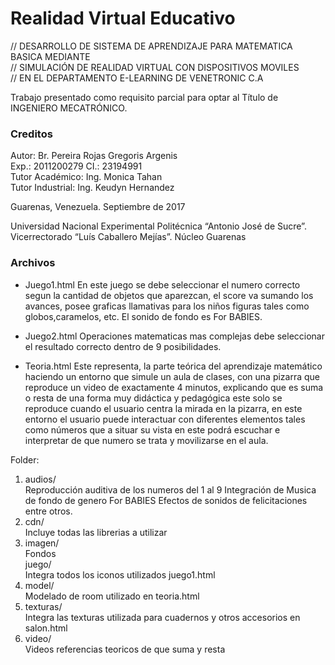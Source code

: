 # Realidad Virtual Educativo
   
// DESARROLLO DE SISTEMA DE APRENDIZAJE PARA MATEMATICA BASICA MEDIANTE  
// SIMULACIÓN DE REALIDAD VIRTUAL CON DISPOSITIVOS MOVILES  
// EN EL DEPARTAMENTO E-LEARNING DE VENETRONIC C.A  

Trabajo presentado como requisito parcial para optar al Título de  
INGENIERO MECATRÓNICO.  
  
### Creditos
Autor: Br. Pereira Rojas Gregoris Argenis  
Exp.: 2011200279	CI.: 23194991  
Tutor Académico: Ing. Monica Tahan  
Tutor Industrial: Ing. Keudyn Hernandez  
  
Guarenas, Venezuela. Septiembre de 2017  
  
Universidad Nacional Experimental Politécnica “Antonio José de Sucre”.    
Vicerrectorado “Luís Caballero Mejías”. Núcleo Guarenas  


### Archivos  
* Juego1.html
En este juego se debe seleccionar el numero correcto segun la cantidad de objetos que aparezcan, el score va sumando los avances,
posee graficas llamativas para los niños figuras tales como globos,caramelos, etc. El sonido de fondo es For BABIES.

* Juego2.html
Operaciones matematicas mas complejas debe seleccionar el resultado correcto dentro de 9 posibilidades.

* Teoria.html
Este representa, la parte teórica del aprendizaje matemático haciendo un entorno que simule un aula de clases,
con una pizarra que reproduce un video de exactamente 4 minutos, explicando que es suma o resta de una forma muy didáctica
y pedagógica este solo se reproduce cuando el usuario centra la mirada en la pizarra, en este entorno el usuario puede interactuar
con diferentes elementos tales como números que a situar su vista en este podrá escuchar e interpretar de que numero se trata
y movilizarse en el aula.
		
	
Folder:
1. audios/  
	Reproducción auditiva de los numeros del 1 al 9
	Integración de Musica de fondo de genero For BABIES
	Efectos de sonidos de felicitaciones entre otros.
2. cdn/  
	Incluye todas las librerias a utilizar
3. imagen/  
	Fondos  
	juego/  
		Integra todos los iconos utilizados juego1.html
4. model/  
	Modelado de room utilizado en teoria.html
5. texturas/  
	Integra las texturas utilizada para cuadernos y otros accesorios en salon.html
6. video/  
	Videos referencias teoricos de que suma y resta